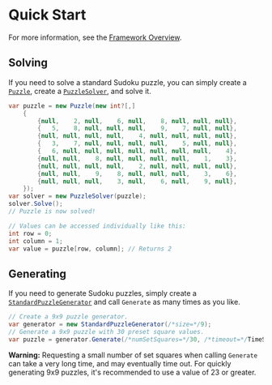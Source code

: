 # Quick Start

For more information, see the [Framework Overview](framework.md).

## Solving

If you need to solve a standard Sudoku puzzle, you can simply create a
[`Puzzle`](xref:SudokuSpice.Puzzle), create a [`PuzzleSolver`](xref:SudokuSpice.RuleBased.PuzzleSolver), and solve it.

```csharp
var puzzle = new Puzzle(new int?[,]
    {
        {null,    2, null,    6, null,    8, null, null, null},
        {   5,    8, null, null, null,    9,    7, null, null},
        {null, null, null, null,    4, null, null, null, null},
        {   3,    7, null, null, null, null,    5, null, null},
        {   6, null, null, null, null, null, null, null,    4},
        {null, null,    8, null, null, null, null,    1,    3},
        {null, null, null, null,    2, null, null, null, null},
        {null, null,    9,    8, null, null, null,    3,    6},
        {null, null, null,    3, null,    6, null,    9, null},
    });
var solver = new PuzzleSolver(puzzle);
solver.Solve();
// Puzzle is now solved!

// Values can be accessed individually like this:
int row = 0;
int column = 1;
var value = puzzle[row, column]; // Returns 2
```

## Generating

If you need to generate Sudoku puzzles, simply create a [`StandardPuzzleGenerator`](xref:SudokuSpice.RuleBased.StandardPuzzleGenerator)
and call `Generate` as many times as you like.

```csharp
// Create a 9x9 puzzle generator.
var generator = new StandardPuzzleGenerator(/*size=*/9);
// Generate a 9x9 puzzle with 30 preset square values.
var puzzle = generator.Generate(/*numSetSquares=*/30, /*timeout=*/TimeSpan.FromSeconds(1));
```

**Warning:** Requesting a small number of set squares when calling `Generate` can take a very long time,
and may eventually time out. For quickly generating 9x9 puzzles, it's recommended to use a value of
23 or greater.

